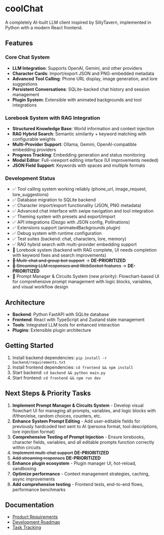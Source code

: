 # coolChat

A completely AI-built LLM client inspired by SillyTavern, implemented in Python with a modern React frontend.

## Features

### Core Chat System
- **LLM Integration**: Supports OpenAI, Gemini, and other providers
- **Character Cards**: Import/export JSON and PNG-embedded metadata
- **Advanced Tool Calling**: Phone URL display, image generation, and lore suggestions
- **Persistent Conversations**: SQLite-backed chat history and session management
- **Plugin System**: Extensible with animated backgrounds and tool integrations

### Lorebook System with RAG Integration
- **Structured Knowledge Base**: World information and context injection
- **RAG Hybrid Search**: Semantic similarity + keyword matching with configurable weights
- **Multi-Provider Support**: Ollama, Gemini, OpenAI-compatible embedding providers
- **Progress Tracking**: Embedding generation and status monitoring
- **Modal Editor**: Full-viewport editing interface (UI improvements needed)
- **JSON Field Support**: Keywords with spaces and multiple formats

### Development Status
- ✅ Tool calling system working reliably (phone_url, image_request, lore_suggestions)
- ✅ Database migration to SQLite backend
- ✅ Character import/export functionality (JSON, PNG metadata)
- ✅ Advanced chat interface with swipe navigation and tool integration
- ✅ Theming system with presets and export/import
- ✅ API integrations (Dezgo with JSON config, Pollinations)
- ✅ Extensions support (animatedBackgrounds plugin)
- ✅ Debug system with runtime configuration
- ✅ Test suites (backend: chat, characters, lore, memory)
- ✅ RAG hybrid search with multi-provider embedding support
- 🔶 Lorebook system (backend with RAG complete, UI needs completion with keyword fixes and search improvements)
- ~~🔲 Multi-chat and group bot support~~ → **DE-PRIORITIZED**
- ~~🔲 Streaming LLM responses and WebSocket features~~ → **DE-PRIORITIZED**
- 🔆 Prompt Manager & Circuits System (new priority): Flowchart-based UI for comprehensive prompt management with logic blocks, variables, and visual workflow design

## Architecture
- **Backend**: Python FastAPI with SQLite database
- **Frontend**: React with TypeScript and Zustand state management
- **Tools**: Integrated LLM tools for enhanced interaction
- **Plugins**: Extensible plugin architecture

## Getting Started
1. Install backend dependencies: `pip install -r backend/requirements.txt`
2. Install frontend dependencies: `cd frontend && npm install`
3. Start backend: `cd backend && python main.py`
4. Start frontend: `cd frontend && npm run dev`

## Next Steps & Priority Tasks
1. **Implement Prompt Manager & Circuits System** - Develop visual flowchart UI for managing all prompts, variables, and logic blocks with if/then/else, random choices, counters, etc.
2. **Enhance System Prompt Editing** - Add user-editable fields for previously hardcoded text sent to AI (persona format, tool descriptions, lore injection format)
3. **Comprehensive Testing of Prompt Injection** - Ensure lorebooks, character fields, variables, and all editable prompts function correctly within circuits
4. ~~Implement multi-chat support~~ **DE-PRIORITIZED**
5. ~~Add streaming responses~~ **DE-PRIORITIZED**
6. **Enhance plugin ecosystem** - Plugin manager UI, hot-reload, sandboxing
7. **Optimize performance** - Context management strategies, caching, async improvements
8. **Add comprehensive testing** - Frontend tests, end-to-end flows, performance benchmarks

## Documentation
- [Product Requirements](./coolChatPRD.md)
- [Development Roadmap](./Roadmap.md)
- [Task Tracking](./RooTasks.md)

